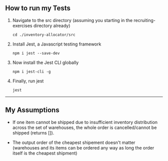 ## How to run my Tests

1. Navigate to the src directory (assuming you starting in the recruiting-exercises directory already)

   `cd ./inventory-allocator/src`

2. Install Jest, a Javascript testing framework

   `npm i jest --save-dev`

3. Now install the Jest CLI globally

   `npm i jest-cli -g`

4. Finally, run jest

   `jest`

---

## My Assumptions

- If one item cannot be shipped due to insufficient inventory distribution across the set of warehouses, the whole order is cancelled/cannot be shipped (returns []).

- The output order of the cheapest shipement doesn't matter (warehouses and its items can be ordered any way as long the order itself is the cheapest shipment)
